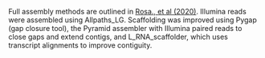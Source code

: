 Full assembly methods are outlined in [Rosa., et al (2020)](https://www.ncbi.nlm.nih.gov/pmc/articles/PMC7370270/). Illumina reads were assembled using Allpaths_LG. Scaffolding was improved using Pygap (gap closure tool), the Pyramid assembler with Illumina paired reads to close gaps and extend contigs, and L_RNA_scaffolder, which uses transcript alignments to improve contiguity.
